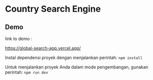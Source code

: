 # Country Search Engine

## Demo

link to demo :

https://global-search-app.vercel.app/


Instal dependensi proyek dengan menjalankan perintah:
```npm install```

Untuk menjalankan proyek Anda dalam mode pengembangan, gunakan perintah:
```npm run dev```
